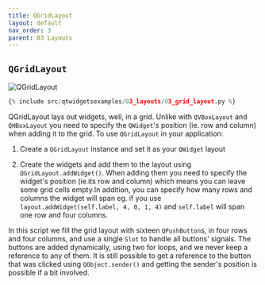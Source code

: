 ```yaml
---
title: QGridLayout
layout: default
nav_order: 3
parent: 03 Layouts
---
```


## `QGridLayout`

![QGridLayout](/blog/images/qtwidgetsexamples/03_layouts/03_grid_layout.png)

```python
{% include src/qtwidgetsexamples/03_layouts/03_grid_layout.py %}
```

QGridLayout lays out widgets, well, in a grid. Unlike with `QVBoxLayout` and `QHBoxLayout`  you need to specify the `QWidget`'s position (ie. row and column) when adding it to the grid. To use `QGridLayout` in your application:

1. Create a `QGridLayout` instance and set it as your `QWidget` layout

2. Create the widgets and add them to the layout using `QGridLayout.addWidget()`. When adding them you need to specify the widget's position (ie.its row and column) which means you can leave some grid cells empty.In addition, you can specify how many rows and columns the widget will span eg. if you use `layout.addWidget(self.label, 4, 0, 1, 4)` and `self.label` will span one row and four columns.

In this script we fill the grid layout with sixteen `QPushButton`s, in four rows and four columns, and use a single `Slot` to handle all buttons' signals.  The buttons are added dynamically, using two for loops, and we never keep a reference to any of them. It is still possible to get a reference to the button that was clicked using `QObject.sender()` and getting the sender's position is possible if a bit involved.